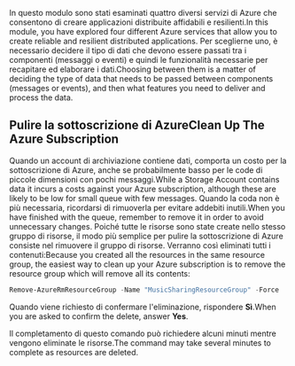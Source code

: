 <span data-ttu-id="b6be1-101">In questo modulo sono stati esaminati quattro diversi servizi di Azure che consentono di creare applicazioni distribuite affidabili e resilienti.</span><span class="sxs-lookup"><span data-stu-id="b6be1-101">In this module, you have explored four different Azure services that allow you to create reliable and resilient distributed applications.</span></span> <span data-ttu-id="b6be1-102">Per sceglierne uno, è necessario decidere il tipo di dati che devono essere passati tra i componenti (messaggi o eventi) e quindi le funzionalità necessarie per recapitare ed elaborare i dati.</span><span class="sxs-lookup"><span data-stu-id="b6be1-102">Choosing between them is a matter of deciding the type of data that needs to be passed between components (messages or events), and then what features you need to deliver and process the data.</span></span>

## <a name="clean-up-the-azure-subscription"></a><span data-ttu-id="b6be1-103">Pulire la sottoscrizione di Azure</span><span class="sxs-lookup"><span data-stu-id="b6be1-103">Clean Up The Azure Subscription</span></span>

<span data-ttu-id="b6be1-104">Quando un account di archiviazione contiene dati, comporta un costo per la sottoscrizione di Azure, anche se probabilmente basso per le code di piccole dimensioni con pochi messaggi.</span><span class="sxs-lookup"><span data-stu-id="b6be1-104">While a Storage Account contains data it incurs a costs against your Azure subscription, although these are likely to be low for small queue with few messages.</span></span> <span data-ttu-id="b6be1-105">Quando la coda non è più necessaria, ricordarsi di rimuoverla per evitare addebiti inutili.</span><span class="sxs-lookup"><span data-stu-id="b6be1-105">When you have finished with the queue, remember to remove it in order to avoid unnecessary changes.</span></span> <span data-ttu-id="b6be1-106">Poiché tutte le risorse sono state create nello stesso gruppo di risorse, il modo più semplice per pulire la sottoscrizione di Azure consiste nel rimuovere il gruppo di risorse. Verranno così eliminati tutti i contenuti:</span><span class="sxs-lookup"><span data-stu-id="b6be1-106">Because you created all the resources in the same resource group, the easiest way to clean up your Azure subscription is to remove the resource group which will remove all its contents:</span></span>

```powershell
Remove-AzureRmResourceGroup -Name "MusicSharingResourceGroup" -Force
```

<span data-ttu-id="b6be1-107">Quando viene richiesto di confermare l'eliminazione, rispondere **Sì**.</span><span class="sxs-lookup"><span data-stu-id="b6be1-107">When you are asked to confirm the delete, answer **Yes**.</span></span>

<span data-ttu-id="b6be1-108">Il completamento di questo comando può richiedere alcuni minuti mentre vengono eliminate le risorse.</span><span class="sxs-lookup"><span data-stu-id="b6be1-108">The command may take several minutes to complete as resources are deleted.</span></span>
